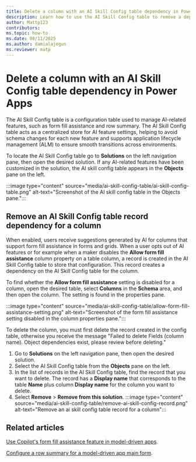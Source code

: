 ```yaml
---
title: Delete a column with an AI Skill Config table dependency in Power Apps
description: Learn how to use the AI Skill Config table to remove a dependency for a column in Power Apps.
author: Mattp123
contributors:
ms.topic: how-to
ms.date: 08/11/2025
ms.author: damialajogun
ms.reviewer: matp
---
```

# Delete a column with an AI Skill Config table dependency in Power Apps

The AI Skill Config table is a configuration table used to manage AI-related features, such as form fill assistance and row summary. The AI Skill Config table acts as a centralized store for AI feature settings, helping to avoid schema changes for each new feature and supports application lifecycle management (ALM) to ensure smooth transitions across environments.

To locate the AI Skill Config table go to **Solutions** on the left navigation pane, then open the desired solution. If any AI-related features have been customized in the solution, the AI skill config table appears in the **Objects** pane on the left.

:::image type="content" source="media/ai-skill-config-table/ai-skill-config-table.png" alt-text="Screenshot of the AI skill config table in the Objects pane.":::

## Remove an AI Skill Config table record dependency for a column

When enabled, users receive suggestions generated by AI for columns that support form fill assistance in forms and grids. When a user opts out of AI features or for example when a maker disables the **Allow form fill assistance** column property on a table column, a record is created in the AI Skill Config table to store that configuration. This record creates a dependency on the AI Skill Config table for the column.

To find whether the **Allow form fill assistance** setting is disabled for a column, open the desired table, select **Columns** in the **Schema** area, and then open the column. The setting is found in the properties pane.

:::image type="content" source="media/ai-skill-config-table/allow-form-fill-assistance-setting.png" alt-text="Screenshot of the form fill assistance setting disabled in the column properties pane.":::

To delete the column, you must first delete the record created in the config table, otherwise you receive the message "Failed to delete Fields (column name). Object dependencies exist, please review before deleting."

1. Go to **Solutions** on the left navigation pane, then open the desired solution.
1. Select the AI Skill Config table from the **Objects** pane on the left.
1. In the list of records in the AI Skill Config table, find the record that you want to delete. The record has a **Display name** that corresponds to the table **Name** plus column **Display name** for the column you want to delete.
1. Select **Remove** > **Remove from this solution**. <!-- Do you need to remove it from the environment or is it enough to just remove from the solution?-->
   :::image type="content" source="media/ai-skill-config-table/remove-ai-skill-config-record.png" alt-text="Remove an ai skill config table record for a column":::

## Related articles

[Use Copilot's form fill assistance feature in model-driven apps](/power-apps/user/form-filling-assistance).

[Configure a row summary for a model-driven app main form](configure-form-row-summary.md).
